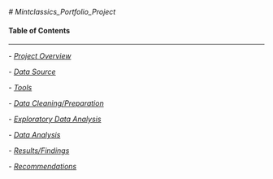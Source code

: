 *# Mintclassics_Portfolio_Project*


#### Table of Contents


---------------------
                        

*-  [Project Overview](#Project_Overview)*
  

*-  [Data Source](#Data_Source)*
  

*-  [Tools](#Tools)*
  

*-  [Data Cleaning/Preparation](#Data_Cleaning/Preparation)*
  

*-  [Exploratory Data Analysis](#Exploration_Data_Analysis)*
  

*-  [Data Analysis](#Data_Analysis)*
  

*-  [Results/Findings](#Results/Findings)*
  

*-  [Recommendations](#Recommendations)*

